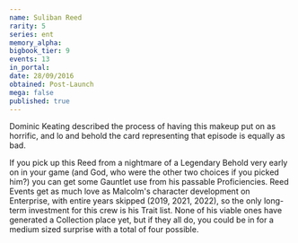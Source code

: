 ```yaml
---
name: Suliban Reed
rarity: 5
series: ent
memory_alpha:
bigbook_tier: 9
events: 13
in_portal:
date: 28/09/2016
obtained: Post-Launch
mega: false
published: true
---
```


Dominic Keating described the process of having this makeup put on as horrific, and lo and behold the card representing that episode is equally as bad. 

If you pick up this Reed from a nightmare of a Legendary Behold very early on in your game (and God, who were the other two choices if you picked him?) you can get some Gauntlet use from his passable Proficiencies. Reed Events get as much love as Malcolm's character development on Enterprise, with entire years skipped (2019, 2021, 2022), so the only long-term investment for this crew is his Trait list. None of his viable ones have generated a Collection place yet, but if they all do, you could be in for a medium sized surprise with a total of four possible.
